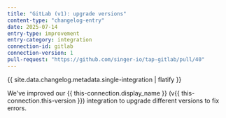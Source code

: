```yaml
---
title: "GitLab (v1): upgrade versions"
content-type: "changelog-entry"
date: 2025-07-14
entry-type: improvement
entry-category: integration
connection-id: gitlab
connection-version: 1
pull-request: "https://github.com/singer-io/tap-gitlab/pull/40"
---
```

{{ site.data.changelog.metadata.single-integration | flatify }}

We've improved our {{ this-connection.display_name }} (v{{ this-connection.this-version }}) integration to upgrade different versions to fix errors.